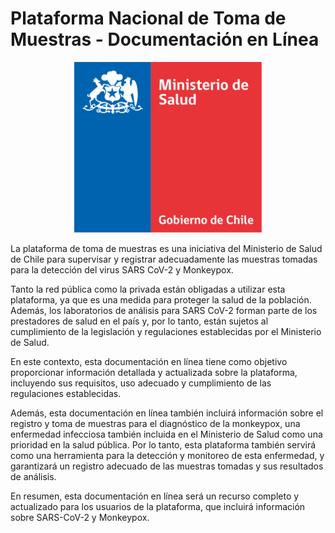 
# Plataforma Nacional de Toma de Muestras - Documentación en Línea

<p align="center">
<img src="assets/img/LogoMinsalColor.svg" alt="Logo Minsal color" width="300">
</p>

La plataforma de toma de muestras es una iniciativa del Ministerio de Salud de Chile para supervisar y registrar adecuadamente las muestras tomadas para la detección del virus SARS CoV-2 y Monkeypox.

Tanto la red pública como la privada están obligadas a utilizar esta plataforma, ya que es una medida para proteger la salud de la población. Además, los laboratorios de análisis para SARS CoV-2 forman parte de los prestadores de salud en el país y, por lo tanto, están sujetos al cumplimiento de la legislación y regulaciones establecidas por el Ministerio de Salud.

En este contexto, esta documentación en línea tiene como objetivo proporcionar información detallada y actualizada sobre la plataforma, incluyendo sus requisitos, uso adecuado y cumplimiento de las regulaciones establecidas.

Además, esta documentación en línea también incluirá información sobre el registro y toma de muestras para el diagnóstico de la monkeypox, una enfermedad infecciosa también incluida en el Ministerio de Salud como una prioridad en la salud pública. Por lo tanto, esta plataforma también servirá como una herramienta para la detección y monitoreo de esta enfermedad, y garantizará un registro adecuado de las muestras tomadas y sus resultados de análisis.

En resumen, esta documentación en línea será un recurso completo y actualizado para los usuarios de la plataforma, que incluirá información sobre SARS-CoV-2 y Monkeypox.